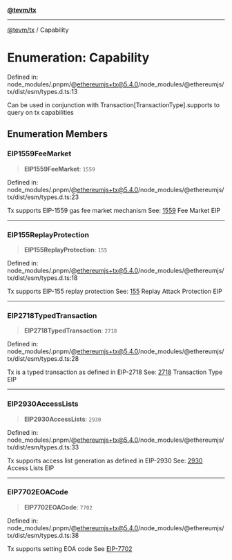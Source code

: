 [**@tevm/tx**](../README.md)

***

[@tevm/tx](../globals.md) / Capability

# Enumeration: Capability

Defined in: node\_modules/.pnpm/@ethereumjs+tx@5.4.0/node\_modules/@ethereumjs/tx/dist/esm/types.d.ts:13

Can be used in conjunction with Transaction\[TransactionType\].supports
to query on tx capabilities

## Enumeration Members

### EIP1559FeeMarket

> **EIP1559FeeMarket**: `1559`

Defined in: node\_modules/.pnpm/@ethereumjs+tx@5.4.0/node\_modules/@ethereumjs/tx/dist/esm/types.d.ts:23

Tx supports EIP-1559 gas fee market mechanism
See: [1559](https://eips.ethereum.org/EIPS/eip-1559) Fee Market EIP

***

### EIP155ReplayProtection

> **EIP155ReplayProtection**: `155`

Defined in: node\_modules/.pnpm/@ethereumjs+tx@5.4.0/node\_modules/@ethereumjs/tx/dist/esm/types.d.ts:18

Tx supports EIP-155 replay protection
See: [155](https://eips.ethereum.org/EIPS/eip-155) Replay Attack Protection EIP

***

### EIP2718TypedTransaction

> **EIP2718TypedTransaction**: `2718`

Defined in: node\_modules/.pnpm/@ethereumjs+tx@5.4.0/node\_modules/@ethereumjs/tx/dist/esm/types.d.ts:28

Tx is a typed transaction as defined in EIP-2718
See: [2718](https://eips.ethereum.org/EIPS/eip-2718) Transaction Type EIP

***

### EIP2930AccessLists

> **EIP2930AccessLists**: `2930`

Defined in: node\_modules/.pnpm/@ethereumjs+tx@5.4.0/node\_modules/@ethereumjs/tx/dist/esm/types.d.ts:33

Tx supports access list generation as defined in EIP-2930
See: [2930](https://eips.ethereum.org/EIPS/eip-2930) Access Lists EIP

***

### EIP7702EOACode

> **EIP7702EOACode**: `7702`

Defined in: node\_modules/.pnpm/@ethereumjs+tx@5.4.0/node\_modules/@ethereumjs/tx/dist/esm/types.d.ts:38

Tx supports setting EOA code
See [EIP-7702](https://eips.ethereum.org/EIPS/eip-7702)
